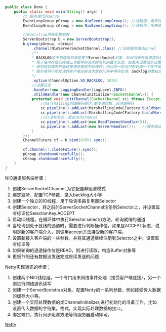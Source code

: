 
```java
public class Demo {
    public static void main(String[] args) {
        // 服务端代码Serve
        EventLoopGroup pGroup = new NioEventLoopGroup(); //线程组：用来处理网络事件处理（接受客户端连接）
        EventLoopGroup cGroup = new NioEventLoopGroup(); //线程组：用来进行网络通讯读写
            
        //Bootstrap用来配置参数
        ServerBootstrap b = new ServerBootstrap();
        b.group(pGroup, cGroup)
            .channel(NioServerSocketChannel.class) //注册服务端channel
            /**
            * BACKLOG用于构造服务端套接字ServerSocket对象，标识当服务器请求处理线程全满时，
            * 用于临时存放已完成三次握手的请求的队列的最大长度。如果未设置或所设置的值小于1，将使用默认值50。
            * 服务端处理客户端连接请求是顺序处理的，所以同一时间只能处理一个客户端连接，多个客户端来的时候，
            * 服务端将不能处理的客户端连接请求放在队列中等待处理，backlog参数指定了队列的大小
            */
            .option(ChannelOption.SO_BACKLOG, 1024)
            //设置日志
            .handler(new LoggingHandler(LogLevel.INFO))
            .childHandler(new ChannelInitializer<SocketChannel>() {
            protected void initChannel(SocketChannel sc) throws Exception {
                //marshaliing的编解码操作,要传输对象，必须编解码
                sc.pipeline().addLast(MarshallingCodeCFactory.buildMarshallingDecoder());
                sc.pipeline().addLast(MarshallingCodeCFactory.buildMarshallingEncoder());
                //5s没有交互，就会关闭channel
                sc.pipeline().addLast(new ReadTimeoutHandler(5)); 
                sc.pipeline().addLast(new ServerHandler());   //服务端业务处理类
            }
        });
        ChannelFuture cf = b.bind(8765).sync();
        
        cf.channel().closeFuture().sync();
        pGroup.shutdownGracefully();
        cGroup.shutdownGracefully();
    }
}
```

NIO通讯服务端步骤：
1. 创建ServerSocketChannel,为它配置非阻塞模式
2. 绑定监听，配置TCP参数，录入backlog大小等
3. 创建一个独立的IO线程，用于轮询多路复用器Selector
4. 创建Selector，将之前的ServerSocketChannel注册到Selector上，并设置监听标识位SelectionKey.ACCEPT
5. 启动IO线程，在循环体中执行Selector.select()方法，轮询就绪的通道
6. 当轮询到处于就绪的通道时，需要进行判断操作位，如果是ACCEPT状态，说明是新的客户端介入，则调用accept方法接受新的客户端。
7. 设置新接入客户端的一些参数，并将其通道继续注册到Selector之中。设置监听标识等
8. 如果轮询的通道操作位是READ，则进行读取，构造Buffer对象等
9. 更细节的还有数据没发送完成继续发送的问题


Netty实现通讯的步骤：
1. 创建两个NIO线程组，一个专门用来网络事件处理（接受客户端连接），另一个则进行网络通讯读写
2. 创建一个ServerBootstrap对象，配置Netty的一系列参数，例如接受传入数据的缓存大小等。
3. 创建一个实际处理数据的类ChannelInitializer,进行初始化的准备工作，比如设置传入数据的字符集，格式，实现实际处理数据的接口。
4. 绑定端口，执行同步阻塞方法等待服务器启动即可。


[Netty](https://blog.csdn.net/javadhh/article/details/66477423 )